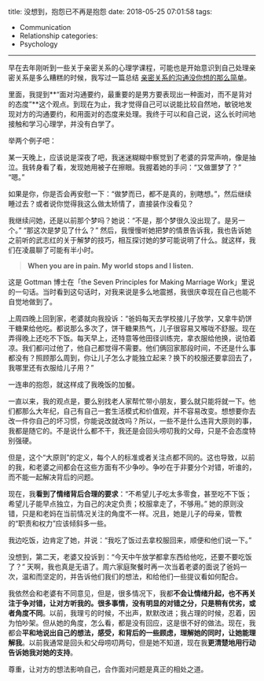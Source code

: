 title: 没想到，抱怨已不再是抱怨
date: 2018-05-25 07:01:58
tags:
  - Communication
  - Relationship
categories:
  - Psychology
---

[亲密关系的沟通没你想的那么简单]: http://www.thinkingincrowd.me/2017/03/31/intimate-communication-is-not-as-easy-as-you-think

早在去年刚听到一些关于亲密关系的心理学课程，可能也是开始意识到自己处理亲密关系是多么糟糕的时候，我写过一篇总结 [亲密关系的沟通没你想的那么简单][]。  

里面，我提到**“面对沟通要约，最重要的是男方要表现出一种面对，而不是背对的态度”**这个观点。到现在为止，我才觉得自己可以说能比较自然地，敏锐地发现对方的沟通要约，和用面对的态度来处理。我终于可以和自己说，这么长时间地接触和学习心理学，并没有白学了。  

举两个例子吧：  

某一天晚上，应该说是深夜了吧，我迷迷糊糊中察觉到了老婆的异常声响，像是抽泣。我转身看了看，发现她用被子在擦眼。我握着她的手问：“又做噩梦了？” “嗯。”

如果是你，你是否会再安慰一下：“做梦而已，都不是真的，别瞎想。”，然后继续睡过去？或者说你觉得我这么做太矫情了，直接装作没看见？  

我继续问她，还是以前那个梦吗？她说：“不是，那个梦很久没出现了。是另一个。” “那这次是梦见了什么？” 然后，我慢慢听她把梦的情景告诉我，我也告诉她之前听的武志红的关于解梦的技巧，相互探讨她的梦可能说明了什么。就这样，我们在凌晨聊了可能有半小时。  

>**When you are in pain.  My world stops and I listen.**  

这是 Gottman 博士在「the Seven Principles for Making Marriage Work」里说的一句话。当时看到这句话时，对我来说是多么地震撼，我很庆幸现在自己也能不自觉地做到了。  

上周四晚上回到家，老婆就向我投诉：“爸妈每天去学校接儿子放学，又拿牛奶饼干糖果给他吃。都说那么多次了，饼干糖果热气，儿子很容易又喉咙不舒服。现在弄得晚上还吃不下饭。每天早上，还特意等他田径训练完，拿衣服给他换，说怕着凉。我们都问过他了，他自己都觉得不需要。他们俩回家那段时间，不还是什么事都没有？照顾那么周到，你让儿子怎么才能独立起来？换下的校服还要拿回去了，我哪里还有衣服给儿子用？”  

一连串的抱怨，就这样成了我晚饭的加餐。  

一直以来，我的观点是，要么别找老人家帮忙带小朋友，要么就只能将就一下。他们都那么大年纪，自己有自己一套生活模式和价值观，并不容易改变。想想要你去改一件你自己的坏习惯，你能说改就改吗？所以，一些不是什么违背大原则的事，我都是随它的。不是说什么都不干，我还是会回头唠叨我的父母，只是不会态度特别强硬。  

但是，这个“大原则”的定义，每个人的标准或者关注点都不同的。这也导致，以前的我，和老婆之间都会在这些方面有不少争吵。争吵在于非要分个对错，听谁的，而不能一起解决背后的问题。  

现在，我**看到了情绪背后合理的要求**：“不希望儿子吃太多零食，甚至吃不下饭；希望儿子能早点独立，为自己的决定负责；校服拿走了，不够用。” 她的原则没错，只是和老妈在当前情况关注的角度不一样。况且，她是儿子的母亲，管教的“职责和权力”应该倾斜多一些。  

我边吃饭，边肯定了她，并说：“我吃了饭过去拿校服回来，顺便和他们说一下。”  

没想到，第二天，老婆又投诉到：“今天中午放学都拿东西给他吃，还要不要吃饭了？” 天啊，我也真是无语了。周六家庭聚餐时再一次当着老婆的面说了爸妈一次，温和而坚定的，并告诉他们我们的想法，和给他们一些提议看如何配合。  

我依然会和老婆有不同意见，但是，很多情况下，我都**不会让情绪升起，也不再关注于争对错，让对方听我的。很多事情，没有明显的对错之分，只是稍有优劣，或者角度不同**。以前，我理亏的时候，不出声，默默改进；我占理的时候，忍着，因为怕吵架。但从她的角度，怎么看，都是没有回应，这是很不好的做法。现在，我都会**平和地说出自己的想法，感受，和背后的一些顾虑，理解她的同时，让她能理解我**。以前我通常是回头和父母唠叨两句，但是她不知道，现在我**更清楚地用行动告诉她我对她的支持**。  

尊重，让对方的想法影响自己，合作面对问题是真正的相处之道。  
